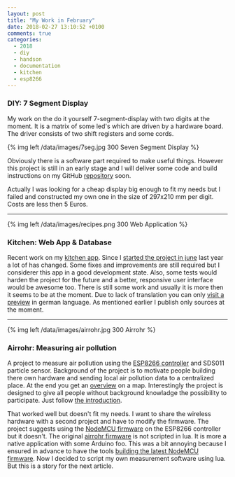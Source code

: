 ```yaml
---
layout: post
title: "My Work in February"
date: 2018-02-27 13:10:52 +0100
comments: true
categories: 
  - 2018
  - diy
  - handson
  - documentation
  - kitchen
  - esp8266
---
```

### DIY: 7 Segment Display
My work on the do it yourself 7-segment-display with two digits at the
moment. It is a matrix of some led's which are driven by a hardware
board. The driver consists of two shift registers and some cords.

{% img left /data/images/7seg.jpg 300 Seven Segment Display %}

Obviously there is a software part required to make useful things.
However this project is still in an early stage and I will deliver
some code and build instructions on my GitHub [repository][repo] soon.

Actually I was looking for a cheap display big enough to fit my needs
but I failed and constructed my own one in the size of 297x210 mm per
digit. Costs are less then 5 Euros.

---

{% img left /data/images/recipes.png 300 Web Application %}
### Kitchen: Web App & Database

Recent work on my [kitchen app][app]. Since I [started the project in
june][june] last year a lot of has changed. Some fixes and
improvements are still required but I considerer this app in a good
development state. Also, some tests would harden the project for the
future and a better, responsive user interface would be awesome too.
There is still some work and usually it is more then it seems to be at
the moment. Due to lack of translation you can only [visit a
preview][preview] in german language. As mentioned earlier I publish
only sources at the moment.

---

{% img left /data/images/airrohr.jpg 300 Airrohr %}
### Airrohr: Measuring air pollution

A project to measure air pollution using the [ESP8266
controller][esp8266] and SDS011 particle sensor. Background of the
project is to motivate people building there own hardware and sending
local air pollution data to a centralized place. At the end you get an
[overview][map] on a map. Interestingly the project is designed to
give all people without background knowladge the possibility to
participate.  Just follow [the introduction][airrohr].

That worked well but doesn't fit my needs. I want to share the
wireless hardware with a second project and have to modify the
firmware. The project suggests using the [NodeMCU firmware][node] on
the ESP8266 controller but it doesn't. The original [airrohr
firmware][firmware] is not scripted in lua. It is more a native
application with some Arduino foo. This was a bit annoying because I
ensured in advance to have the tools [building the latest NodeMCU
firmware][building]. Now I decided to script my own measurement
software using lua. But this is a story for the next article.

[esp8266]: https://www.espressif.com/en/products/hardware/esp8266ex/overview
[firmware]: https://github.com/opendata-stuttgart/sensors-software/tree/master/airrohr-firmware
[building]: https://github.com/pfalcon/esp-open-sdk
[node]: https://github.com/nodemcu/nodemcu-firmware
[repo]: https://github.com/manuel-io
[preview]: https://vkitchen.herokuapp.com
[june]: /blog/2017/06/03/recipes
[airrohr]: https://luftdaten.info
[map]: http://deutschland.maps.luftdaten.info
[app]: https://github.com/manuel-io/kitchen

